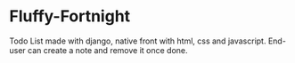 # Fluffy-Fortnight
Todo List made with django, native front with html, css and javascript. End-user can create a note and remove it once done.
